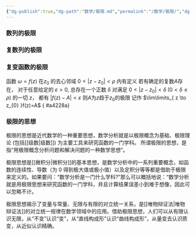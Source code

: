 ```yaml
---
{"dg-publish":true,"dg-path":"数学/极限.md","permalink":"/数学/极限/","dgPassFrontmatter":true,"noteIcon":"","created":"2024-05-21T15:20:28.374+08:00","updated":"2024-05-31T19:17:17.356+08:00"}
---
```


### 数列的极限

### 复数列的极限

### 复变函数的极限
函数 $\omega=f(z)$ 
在$z_{0}$ 的去心邻域 $0<|z-z_{0}|<\rho$ 内有定义
若有确定的复数$A$存在，
对于任意给定的 $\varepsilon>0$, 总存在一个正数 $\delta$
对满足 $0<|z-z_{0}|<\delta\;(0<\delta\leq \rho)$ 的一切 $z$，
都有 $|f(z)-A|<\varepsilon$
则$A$为$z$趋于$z_{0}$的极限
记作 $\lim\limits_{ z \to z_{0} }f(z)=A$
{ #a4228a}


### 极限的思想
极限的思想是近代数学的一种重要思想，数学分析就是以极限概念为基础、极限理论 (包括[[级数\|级数]]) 为主要工具来研究函数的一门学科。
所谓极限的思想，是指“用极限概念分析问题和解决问题的一种数学思想”。

极限思想是[[微积分\|微积分]]的基本思想，是数学分析中的一系列重要概念，如函数的连续性、导数（为 0 得到极大值或极小值）以及定积分等等都是借助于极限来定义的。如果要问：“数学分析是一门什么学科?”那么可以概括地说：“数学分析就是用极限思想来研究函数的一门学科，并且计算结果误差小到难于想像，因此可以忽略不计。

极限思想揭示了变量与常量、无限与有限的对立统一关系，是[[唯物辩证法\|唯物辩证法]]的对立统一规律在数学领域中的应用。借助极限思想，人们可以从有限认识无限，从“不变”认识“变”，从“直线构成形”认识“曲线构成形”，从量变去认识质变，从近似认识精确。
